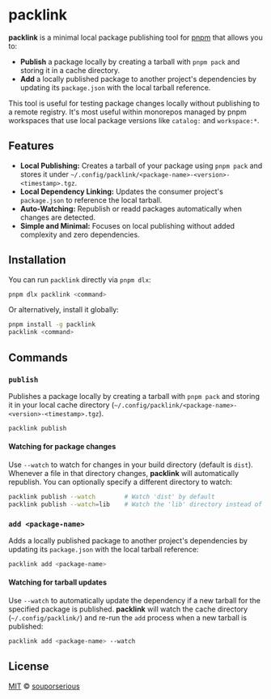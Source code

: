 # packlink

**packlink** is a minimal local package publishing tool for [pnpm](https://pnpm.io/) that allows you to:

- **Publish** a package locally by creating a tarball with `pnpm pack` and storing it in a cache directory.
- **Add** a locally published package to another project's dependencies by updating its `package.json` with the local tarball reference.

This tool is useful for testing package changes locally without publishing to a remote registry. It's most useful within monorepos managed by pnpm workspaces that use local package versions like `catalog:` and `workspace:*`.

## Features

- **Local Publishing:** Creates a tarball of your package using `pnpm pack` and stores it under `~/.config/packlink/<package-name>-<version>-<timestamp>.tgz`.
- **Local Dependency Linking:** Updates the consumer project's `package.json` to reference the local tarball.
- **Auto-Watching:** Republish or readd packages automatically when changes are detected.
- **Simple and Minimal:** Focuses on local publishing without added complexity and zero dependencies.

## Installation

You can run `packlink` directly via `pnpm dlx`:

```bash
pnpm dlx packlink <command>
```

Or alternatively, install it globally:

```bash
pnpm install -g packlink
packlink <command>
```

## Commands

### `publish`

Publishes a package locally by creating a tarball with `pnpm pack` and storing it in your local cache directory (`~/.config/packlink/<package-name>-<version>-<timestamp>.tgz`).

```bash
packlink publish
```

#### Watching for package changes

Use `--watch` to watch for changes in your build directory (default is `dist`). Whenever a file in that directory changes, **packlink** will automatically republish. You can optionally specify a different directory to watch:

```bash
packlink publish --watch        # Watch 'dist' by default
packlink publish --watch=lib    # Watch the 'lib' directory instead of 'dist'
```

### `add <package-name>`

Adds a locally published package to another project's dependencies by updating its `package.json` with the local tarball reference:

```bash
packlink add <package-name>
```

#### Watching for tarball updates

Use `--watch` to automatically update the dependency if a new tarball for the specified package is published. **packlink** will watch the cache directory (`~/.config/packlink/`) and re-run the `add` process when a new tarball is published:

```bash
packlink add <package-name> --watch
```

## License

[MIT](/LICENSE.md) © [souporserious](https://souporserious.com/)
